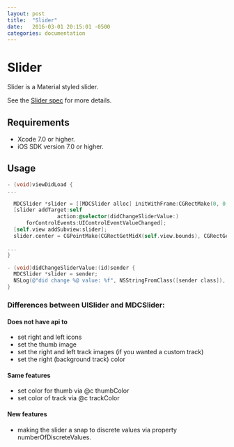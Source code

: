 ```yaml
---
layout: post
title:  "Slider"
date:   2016-03-01 20:15:01 -0500
categories: documentation
---
```

# Slider

Slider is a Material styled slider.

See the [Slider spec](https://www.google.com/design/spec/components/sliders.html) for more details.

## Requirements

- Xcode 7.0 or higher.
- iOS SDK version 7.0 or higher.

## Usage

```objectivec
- (void)viewDidLoad {
...

  MDCSlider *slider = [[MDCSlider alloc] initWithFrame:CGRectMake(0, 0, 100, 27)];
  [slider addTarget:self
                action:@selector(didChangeSliderValue:)
      forControlEvents:UIControlEventValueChanged];
  [self.view addSubview:slider];
  slider.center = CGPointMake(CGRectGetMidX(self.view.bounds), CGRectGetMidY(self.view.bounds) - 2 * slider.frame.size.height);

...
}

- (void)didChangeSliderValue:(id)sender {
  MDCSlider *slider = sender;
  NSLog(@"did change %@ value: %f", NSStringFromClass([sender class]), slider.value);
}
```

### Differences between UISlider and MDCSlider:

####  Does not have api to

*    set right and left icons
*    set the thumb image
*    set the right and left track images (if you wanted a custom track)
*    set the right (background track) color

####  Same features

*    set color for thumb via @c thumbColor
*    set color of track via @c trackColor

####  New features

*    making the slider a snap to discrete values via property numberOfDiscreteValues.
